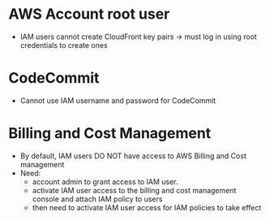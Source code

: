 # AWS Account root user

- IAM users cannot create CloudFront key pairs -> must log in using root credentials to create ones

# CodeCommit

- Cannot use IAM username and password for CodeCommit

# Billing and Cost Management

- By default, IAM users DO NOT have access to AWS Billing and Cost management
- Need:
  - account admin to grant access to IAM user.
  - activate IAM user access to the billing and cost management console and attach IAM policy to users
  - then need to activate IAM user access for IAM policies to take effect
